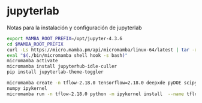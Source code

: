 # jupyterlab
Notas para la instalación y configuración de jupyterlab


~~~bash
export MAMBA_ROOT_PREFIX=/opt/jupyter-4.3.6
cd $MAMBA_ROOT_PREFIX
curl -Ls https://micro.mamba.pm/api/micromamba/linux-64/latest | tar -xvj bin/micromamba
eval "$(./bin/micromamba shell hook -s bash)"
micromamba activate
micromamba install jupyterhub-idle-culler
pip install jupyterlab-theme-toggler
~~~

~~~bash
micromamba create -n tflow-2.18.0 tensorflow=2.18.0 deepxde pyDOE scipy matplotlib \
numpy ipykernel
micromamba run -n tflow-2.18.0 python -m ipykernel install  --name tflow-2.18.0 --display-name "TFlow 2.18.0" --prefix=$MAMBA_ROOT_PREFIX
~~~

